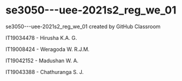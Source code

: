 # se3050---uee-2021s2_reg_we_01
se3050---uee-2021s2_reg_we_01 created by GitHub Classroom

IT19034478 - Hirusha K.A. G.

IT19008424 - Weragoda W. R.J.M.

IT19042152 - Madushan W. A.

IT19043388 - Chathuranga S. J.
